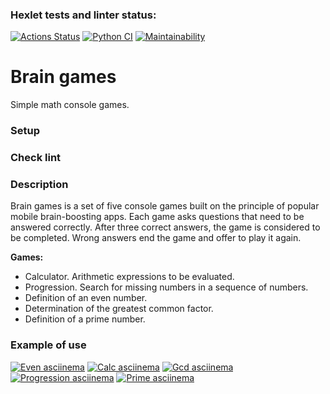 ### Hexlet tests and linter status:
[![Actions Status](https://github.com/mvaload/python-project-lvl1/workflows/hexlet-check/badge.svg)](https://github.com/mvaload/python-project-lvl1/actions)
[![Python CI](https://github.com/mvaload/python-project-lvl1/actions/workflows/python-app.yml/badge.svg?branch=main)](https://github.com/mvaload/python-project-lvl1/actions/workflows/python-app.yml)
[![Maintainability](https://api.codeclimate.com/v1/badges/d71835b03d9847a3d0fa/maintainability)](https://codeclimate.com/github/mvaload/python-project-lvl1/maintainability)

# Brain games
Simple math console games.

### Setup
<make install>

### Check lint
<make lint>

### Description
Brain games is a set of five console games built on the principle of popular mobile brain-boosting apps. Each game asks questions that need to be answered correctly. After three correct answers, the game is considered to be completed. Wrong answers end the game and offer to play it again.    

**Games:**
* Calculator. Arithmetic expressions to be evaluated.
* Progression. Search for missing numbers in a sequence of numbers.
* Definition of an even number.
* Determination of the greatest common factor.
* Definition of a prime number.    

### Example of use
[![Even asciinema](https://asciinema.org/a/gdTpeJiRVzKTR7sanCIEZI8Ru.png)](https://asciinema.org/a/gdTpeJiRVzKTR7sanCIEZI8Ru)
[![Calc asciinema](https://asciinema.org/a/aUvfFqYCueRadGMxWZqpKdW7E.png)](https://asciinema.org/a/aUvfFqYCueRadGMxWZqpKdW7E)
[![Gcd asciinema](https://asciinema.org/a/DBmGbL7WWCHQiRjssRfaitvOg.png)](https://asciinema.org/a/DBmGbL7WWCHQiRjssRfaitvOg)
[![Progression asciinema](https://asciinema.org/a/kF9MrRHNcvziFfw6ggAlJ4YBc.png)](https://asciinema.org/a/kF9MrRHNcvziFfw6ggAlJ4YBc)
[![Prime asciinema](https://asciinema.org/a/EFrVcOBpdPAW9PIs7H3oDGMpW.png)](https://asciinema.org/a/EFrVcOBpdPAW9PIs7H3oDGMpW)
